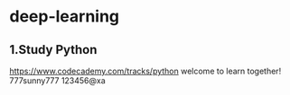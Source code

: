 # deep-learning

## 1.Study Python
https://www.codecademy.com/tracks/python
welcome to learn together!
777sunny777
123456@xa
